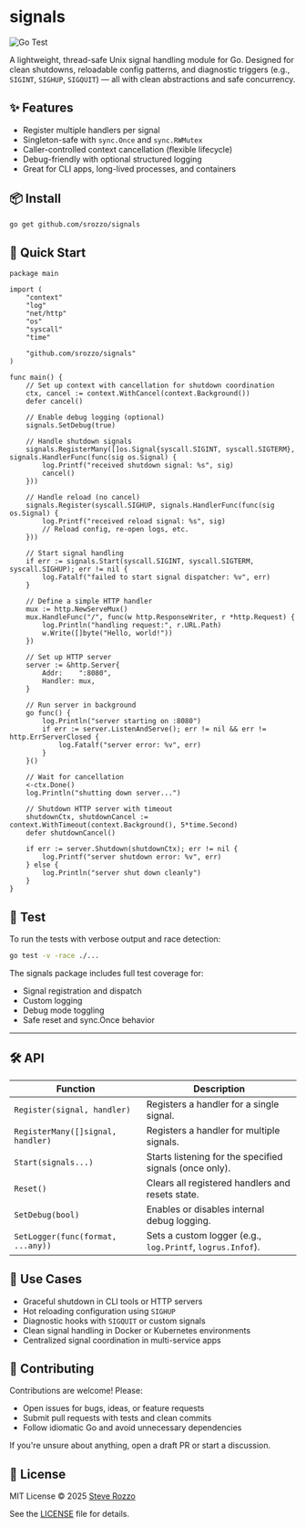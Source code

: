 # signals

![Go Test](https://github.com/srozzo/signals/actions/workflows/test.yml/badge.svg)

A lightweight, thread-safe Unix signal handling module for Go. Designed for clean shutdowns, reloadable config patterns, and diagnostic triggers (e.g., `SIGINT`, `SIGHUP`, `SIGQUIT`) — all with clean abstractions and safe concurrency.

## ✨ Features

- Register multiple handlers per signal
- Singleton-safe with `sync.Once` and `sync.RWMutex`
- Caller-controlled context cancellation (flexible lifecycle)
- Debug-friendly with optional structured logging
- Great for CLI apps, long-lived processes, and containers

## 📦 Install

```bash
go get github.com/srozzo/signals
```

## 🚀 Quick Start
```golang 
package main

import (
	"context"
	"log"
	"net/http"
	"os"
	"syscall"
	"time"

	"github.com/srozzo/signals"
)

func main() {
	// Set up context with cancellation for shutdown coordination
	ctx, cancel := context.WithCancel(context.Background())
	defer cancel()

	// Enable debug logging (optional)
	signals.SetDebug(true)

	// Handle shutdown signals
	signals.RegisterMany([]os.Signal{syscall.SIGINT, syscall.SIGTERM}, signals.HandlerFunc(func(sig os.Signal) {
		log.Printf("received shutdown signal: %s", sig)
		cancel()
	}))

	// Handle reload (no cancel)
	signals.Register(syscall.SIGHUP, signals.HandlerFunc(func(sig os.Signal) {
		log.Printf("received reload signal: %s", sig)
		// Reload config, re-open logs, etc.
	}))

	// Start signal handling
	if err := signals.Start(syscall.SIGINT, syscall.SIGTERM, syscall.SIGHUP); err != nil {
		log.Fatalf("failed to start signal dispatcher: %v", err)
	}

	// Define a simple HTTP handler
	mux := http.NewServeMux()
	mux.HandleFunc("/", func(w http.ResponseWriter, r *http.Request) {
		log.Println("handling request:", r.URL.Path)
		w.Write([]byte("Hello, world!"))
	})

	// Set up HTTP server
	server := &http.Server{
		Addr:    ":8080",
		Handler: mux,
	}

	// Run server in background
	go func() {
		log.Println("server starting on :8080")
		if err := server.ListenAndServe(); err != nil && err != http.ErrServerClosed {
			log.Fatalf("server error: %v", err)
		}
	}()

	// Wait for cancellation
	<-ctx.Done()
	log.Println("shutting down server...")

	// Shutdown HTTP server with timeout
	shutdownCtx, shutdownCancel := context.WithTimeout(context.Background(), 5*time.Second)
	defer shutdownCancel()

	if err := server.Shutdown(shutdownCtx); err != nil {
		log.Printf("server shutdown error: %v", err)
	} else {
		log.Println("server shut down cleanly")
	}
}
```

## 🧪 Test

To run the tests with verbose output and race detection:

```bash
go test -v -race ./...
```
The signals package includes full test coverage for:
* Signal registration and dispatch
* Custom logging
* Debug mode toggling 
* Safe reset and sync.Once behavior

---

## 🛠️ API

| Function                          | Description                                                  |
|----------------------------------|--------------------------------------------------------------|
| `Register(signal, handler)`      | Registers a handler for a single signal.                    |
| `RegisterMany([]signal, handler)`| Registers a handler for multiple signals.                   |
| `Start(signals...)`              | Starts listening for the specified signals (once only).     |
| `Reset()`                        | Clears all registered handlers and resets state.            |
| `SetDebug(bool)`                 | Enables or disables internal debug logging.                 |
| `SetLogger(func(format, ...any))`| Sets a custom logger (e.g., `log.Printf`, `logrus.Infof`).  |

## 📘 Use Cases

- Graceful shutdown in CLI tools or HTTP servers
- Hot reloading configuration using `SIGHUP`
- Diagnostic hooks with `SIGQUIT` or custom signals
- Clean signal handling in Docker or Kubernetes environments
- Centralized signal coordination in multi-service apps

## 🧱 Contributing

Contributions are welcome! Please:

- Open issues for bugs, ideas, or feature requests
- Submit pull requests with tests and clean commits
- Follow idiomatic Go and avoid unnecessary dependencies

If you're unsure about anything, open a draft PR or start a discussion.

## 📄 License

MIT License © 2025 [Steve Rozzo](https://github.com/srozzo)

See the [LICENSE](LICENSE) file for details.